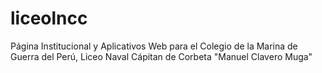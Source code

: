 liceolncc
=========

Página Institucional y Aplicativos Web para el Colegio de la Marina de Guerra del Perú, Liceo Naval Cápitan de Corbeta "Manuel Clavero Muga"